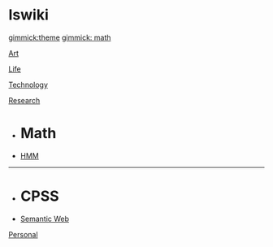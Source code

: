 # Iswiki


<!--
  -- Theme config.
  -- You can add `[gimmick:themechooser](Choose theme)` as a theme chooser
  -- Theme Name List: bootstrap | amelia | cerulean | cosmo | cyborg | flatly | journal | readable | simplex | slate | spacelab | united | yeti
  -- (Read: http://dynalon.github.io/mdwiki/#!customizing.md#Theme_chooser)
  -->

[gimmick:theme](flatly)
[gimmick: math]()

[Art](pages/art/about.md)

[Life](pages/life/about.md)

[Technology](pages/technology/about.md)

[Research]()

  * # Math
  * [HMM](pages/research/about.md)
  - - - -
  * # CPSS
  * [Semantic Web](pages/research/about.md)

[Personal](pages/personal/about.md)
